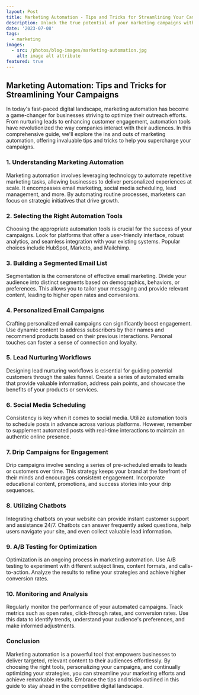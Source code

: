 ```yaml
---
layout: Post
title: Marketing Automation - Tips and Tricks for Streamlining Your Campaigns
description: Unlock the true potential of your marketing campaigns with these expert tips on automation! Learn how to streamline your efforts, engage your audience, and boost conversions. From personalized email campaigns to social media scheduling, this guide has it all. Dive in and revolutionize your marketing strategy today!
date: '2023-07-08'
tags:
  - marketing
images:
  - src: /photos/blog-images/marketing-automation.jpg
    alt: image alt attribute
featured: true
---
```


## Marketing Automation: Tips and Tricks for Streamlining Your Campaigns

In today's fast-paced digital landscape, marketing automation has become a game-changer for businesses striving to optimize their outreach efforts. From nurturing leads to enhancing customer engagement, automation tools have revolutionized the way companies interact with their audiences. In this comprehensive guide, we'll explore the ins and outs of marketing automation, offering invaluable tips and tricks to help you supercharge your campaigns.

### **1. Understanding Marketing Automation**

Marketing automation involves leveraging technology to automate repetitive marketing tasks, allowing businesses to deliver personalized experiences at scale. It encompasses email marketing, social media scheduling, lead management, and more. By automating routine processes, marketers can focus on strategic initiatives that drive growth.

### **2. Selecting the Right Automation Tools**

Choosing the appropriate automation tools is crucial for the success of your campaigns. Look for platforms that offer a user-friendly interface, robust analytics, and seamless integration with your existing systems. Popular choices include HubSpot, Marketo, and Mailchimp.

### **3. Building a Segmented Email List**

Segmentation is the cornerstone of effective email marketing. Divide your audience into distinct segments based on demographics, behaviors, or preferences. This allows you to tailor your messaging and provide relevant content, leading to higher open rates and conversions.

### **4. Personalized Email Campaigns**

Crafting personalized email campaigns can significantly boost engagement. Use dynamic content to address subscribers by their names and recommend products based on their previous interactions. Personal touches can foster a sense of connection and loyalty.

### **5. Lead Nurturing Workflows**

Designing lead nurturing workflows is essential for guiding potential customers through the sales funnel. Create a series of automated emails that provide valuable information, address pain points, and showcase the benefits of your products or services.

### **6. Social Media Scheduling**

Consistency is key when it comes to social media. Utilize automation tools to schedule posts in advance across various platforms. However, remember to supplement automated posts with real-time interactions to maintain an authentic online presence.

### **7. Drip Campaigns for Engagement**

Drip campaigns involve sending a series of pre-scheduled emails to leads or customers over time. This strategy keeps your brand at the forefront of their minds and encourages consistent engagement. Incorporate educational content, promotions, and success stories into your drip sequences.

### **8. Utilizing Chatbots**

Integrating chatbots on your website can provide instant customer support and assistance 24/7. Chatbots can answer frequently asked questions, help users navigate your site, and even collect valuable lead information.

### **9. A/B Testing for Optimization**

Optimization is an ongoing process in marketing automation. Use A/B testing to experiment with different subject lines, content formats, and calls-to-action. Analyze the results to refine your strategies and achieve higher conversion rates.

### **10. Monitoring and Analysis**

Regularly monitor the performance of your automated campaigns. Track metrics such as open rates, click-through rates, and conversion rates. Use this data to identify trends, understand your audience's preferences, and make informed adjustments.

### **Conclusion**

Marketing automation is a powerful tool that empowers businesses to deliver targeted, relevant content to their audiences effortlessly. By choosing the right tools, personalizing your campaigns, and continually optimizing your strategies, you can streamline your marketing efforts and achieve remarkable results. Embrace the tips and tricks outlined in this guide to stay ahead in the competitive digital landscape.
